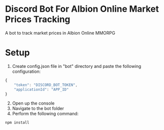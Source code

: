 # Discord Bot For Albion Online Market Prices Tracking
A bot to track market prices in Albion Online MMORPG

# Setup
1. Create config.json file in "bot" directory and paste the following configuration:
```javascript
{
    "token": "DISCORD_BOT_TOKEN",
    "applicationId": "APP_ID"
}
```
2. Open up the console
3. Navigate to the bot folder
4. Perform the following command:
```
npm install
```

